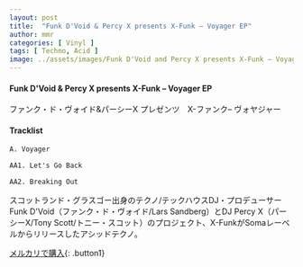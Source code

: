 ```yaml
---
layout: post
title:  "Funk D'Void & Percy X presents X-Funk – Voyager EP"
author: mmr
categories: [ Vinyl ]
tags: [ Techno, Acid ]
image: ../assets/images/Funk D'Void and Percy X presents X-Funk – Voyager EP.jpg
---
```


#### Funk D'Void & Percy X presents X-Funk – Voyager EP

ファンク・ド・ヴォイド&パーシーX プレゼンツ　X-ファンク– ヴォヤジャー

#### Tracklist
```md
A. Voyager

AA1. Let's Go Back

AA2. Breaking Out
```

スコットランド・グラスゴー出身のテクノ/テックハウスDJ・プロデューサーFunk D'Void（ファンク・ド・ヴォイド/Lars Sandberg）とDJ Percy X（パーシーX/Tony Scott/トニー・スコット）のプロジェクト、X-FunkがSomaレーベルからリリースしたアシッドテクノ。

[メルカリで購入](https://jp.mercari.com/item/m26753507749){: .button1}

